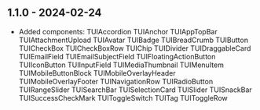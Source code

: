 ## 1.1.0 - 2024-02-24

* Added components:
TUIAccordion
TUIAnchor
TUIAppTopBar
TUIAttachmentUpload
TUIAvatar
TUIBadge
TUIBreadCrumb
TUIButton
TUICheckBox
TUICheckBoxRow
TUIChip
TUIDivider
TUIDraggableCard
TUIEmailField
TUIEmailSubjectField
TUIFloatingActionButton
TUIIconButton
TUIInputField
TUIMediaThumbnail
TUIMenuItem
TUIMobileButtonBlock
TUIMobileOverlayHeader
TUIMobileOverlayFooter
TUINavigationRow
TUIRadioButton
TUIRangeSlider
TUISearchBar
TUISelectionCard
TUISlider
TUISnackBar
TUISuccessCheckMark
TUIToggleSwitch
TUITag
TUIToggleRow

